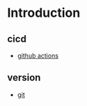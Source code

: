# Introduction

## cicd

- [github actions](https://github.com/features/actions)

## version

- [git](./git/index.md)